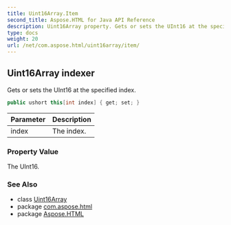 ```yaml
---
title: Uint16Array.Item
second_title: Aspose.HTML for Java API Reference
description: Uint16Array property. Gets or sets the UInt16 at the specified index
type: docs
weight: 20
url: /net/com.aspose.html/uint16array/item/
---
```

## Uint16Array indexer

Gets or sets the UInt16 at the specified index.

```java
public ushort this[int index] { get; set; }
```

| Parameter | Description |
| --- | --- |
| index | The index. |

### Property Value

The UInt16.

### See Also

* class [Uint16Array](../)
* package [com.aspose.html](../../uint16array/)
* package [Aspose.HTML](../../../)
